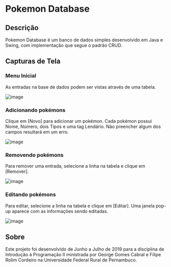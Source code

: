 # Pokemon Database

## Descrição
Pokemon Database é um banco de dados simples desenvolvido em Java e Swing, com implementação que segue o padrão CRUD.

## Capturas de Tela

### Menu Inicial
As entradas na base de dados podem ser vistas através de uma tabela.

![image](https://user-images.githubusercontent.com/44070986/233491514-cc07772e-2481-4359-8d92-11f6501c6489.png)

### Adicionando pokémons
Clique em [Novo] para adicionar um pokémon. Cada pokémon possui Nome, Número, dois Tipos e uma tag Lendário. Não preencher algum dos campos resultará em um erro.

![image](https://user-images.githubusercontent.com/44070986/233492122-1110d348-b4f9-48a2-89d6-79152529a314.png)

### Removendo pokémons
Para remover uma entrada, selecione a linha na tabela e clique em [Remover].

![image](https://user-images.githubusercontent.com/44070986/233492951-5574f87c-ac6f-4fc2-9a72-505d95d376b2.png)

### Editando pokémons
Para editar, selecione a linha na tabela e clique em [Editar]. Uma janela pop-up aparece com as informações sendo editadas.

![image](https://user-images.githubusercontent.com/44070986/233493148-391be632-43ad-48b5-900f-e96e1b184c35.png)

## Sobre
Este projeto foi desenvolvido de Junho a Julho de 2019 para a disciplina de Introdução à Programação II ministrada por George Gomes Cabral e Filipe Rolim Cordeiro na Universidade Federal Rural de Pernambuco.
